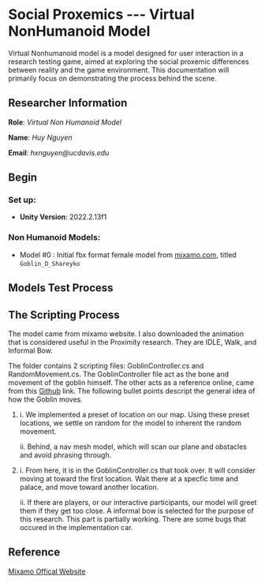 # Social Proxemics ---  Virtual NonHumanoid Model 
Virtual Nonhumanoid model is a model designed for user interaction in a research testing game, aimed at exploring the social proxemic differences between reality and the game environment. This documentation will primarily focus on demonstrating the process behind the scene.

## Researcher Information ##
**Role**: _Virtual Non Humanoid Model_

**Name**: _Huy Nguyen_

**Email**: _hxnguyen@ucdavis.edu_

## Begin ##

### Set up: 
 -  **Unity Version**: 2022.2.13f1


### Non Humanoid Models:
 - Model #0 : Initial fbx format female model from [mixamo.com](https://www.mixamo.com/#/), titled `Goblin_D_Shareyko`



## Models Test Process ##


## The Scripting Process ##
The model came from mixamo website. I also downloaded the animation that is considered useful in the Proximity research. They are IDLE, Walk, and Informal Bow.

The folder contains 2 scripting files: GoblinController.cs and RandomMovement.cs. The GoblinController file act as the bone and movement of the goblin himself. The other acts as a reference online, came from this [Github](https://github.com/JonDevTutorial/RandomNavMeshMovement) link. The following bullet points descript the general idea of how the Goblin moves.

1. 
    i. We implemented a preset of location on our map. Using these preset locations, we settle on random for the model to inherent the random movement.
    
    ii. Behind, a nav mesh model, which will scan our plane and obstacles and avoid phrasing through.  
    
2. 
    i. From here, it is in the GoblinController.cs that took over. It will consider moving at toward the first location. Wait there at a specfic time and palace, and move toward another location.
    
    ii. If there are players, or our interactive participants, our model will greet them if they get too close. A informal bow is selected for the purpose of this research. This part is partially working. There are some bugs that occured in the implementation car. 


## Reference ##



[Mixamo Offical Website](https://www.mixamo.com/#/)